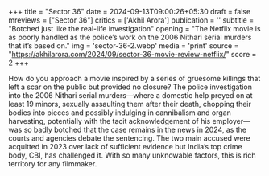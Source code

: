 +++
title = "Sector 36"
date = 2024-09-13T09:00:26+05:30
draft = false
mreviews = ["Sector 36"]
critics = ['Akhil Arora']
publication = ''
subtitle = "Botched just like the real-life investigation"
opening = "The Netflix movie is as poorly handled as the police’s work on the 2006 Nithari serial murders that it’s based on."
img = 'sector-36-2.webp'
media = 'print'
source = "https://akhilarora.com/2024/09/sector-36-movie-review-netflix/"
score = 2
+++

How do you approach a movie inspired by a series of gruesome killings that left a scar on the public but provided no closure? The police investigation into the 2006 Nithari serial murders—where a domestic help preyed on at least 19 minors, sexually assaulting them after their death, chopping their bodies into pieces and possibly indulging in cannibalism and organ harvesting, potentially with the tacit acknowledgement of his employer—was so badly botched that the case remains in the news in 2024, as the courts and agencies debate the sentencing. The two main accused were acquitted in 2023 over lack of sufficient evidence but India’s top crime body, CBI, has challenged it. With so many unknowable factors, this is rich territory for any filmmaker.
